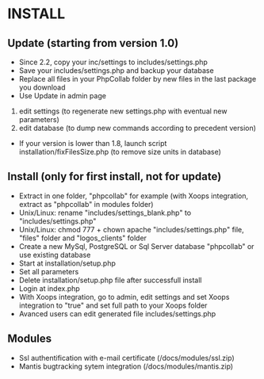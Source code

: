 # INSTALL

## Update (starting from version 1.0)
- Since 2.2, copy your inc/settings to includes/settings.php
- Save your includes/settings.php and backup your database
- Replace all files in your PhpCollab folder by new files in the last package you download
- Use Update in admin page
1. edit settings (to regenerate new settings.php with eventual new parameters)
2. edit database (to dump new commands according to precedent version)
- If your version is lower than 1.8, launch script installation/fixFilesSize.php (to remove size units in database) 

## Install (only for first install, not for update)
- Extract in one folder, "phpcollab" for example (with Xoops integration, extract as "phpcollab" in modules folder)
- Unix/Linux: rename "includes/settings_blank.php" to "includes/settings.php"
- Unix/Linux: chmod 777 + chown apache "includes/settings.php" file, "files" folder and "logos_clients" folder
- Create a new MySql, PostgreSQL or Sql Server database "phpcollab" or use existing database
- Start at installation/setup.php
- Set all parameters
- Delete installation/setup.php file after successfull install
- Login at index.php
- With Xoops integration, go to admin, edit settings and set Xoops integration to "true" and set full path to your Xoops folder
- Avanced users can edit generated file includes/settings.php

## Modules
- Ssl authentification with e-mail certificate (/docs/modules/ssl.zip)
- Mantis bugtracking sytem integration (/docs/modules/mantis.zip)
